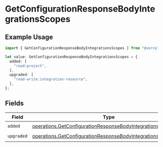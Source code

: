 # GetConfigurationResponseBodyIntegrationsScopes

## Example Usage

```typescript
import { GetConfigurationResponseBodyIntegrationsScopes } from "@vercel/sdk/models/operations/getconfiguration.js";

let value: GetConfigurationResponseBodyIntegrationsScopes = {
  added: [
    "read:project",
  ],
  upgraded: [
    "read-write:integration-resource",
  ],
};
```

## Fields

| Field                                                                                                                                        | Type                                                                                                                                         | Required                                                                                                                                     | Description                                                                                                                                  |
| -------------------------------------------------------------------------------------------------------------------------------------------- | -------------------------------------------------------------------------------------------------------------------------------------------- | -------------------------------------------------------------------------------------------------------------------------------------------- | -------------------------------------------------------------------------------------------------------------------------------------------- |
| `added`                                                                                                                                      | [operations.GetConfigurationResponseBodyIntegrationsAdded](../../models/operations/getconfigurationresponsebodyintegrationsadded.md)[]       | :heavy_check_mark:                                                                                                                           | N/A                                                                                                                                          |
| `upgraded`                                                                                                                                   | [operations.GetConfigurationResponseBodyIntegrationsUpgraded](../../models/operations/getconfigurationresponsebodyintegrationsupgraded.md)[] | :heavy_check_mark:                                                                                                                           | N/A                                                                                                                                          |